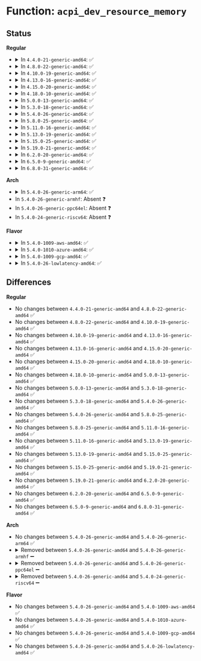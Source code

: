 # Function: <code>acpi_dev_resource_memory</code>

## Status
<b>Regular</b>
<ul>
<li>
<details>
<summary>In <code>4.4.0-21-generic-amd64</code>: ✅</summary>

```c
bool acpi_dev_resource_memory(struct acpi_resource * ares, struct resource * res)
```

```json
{
  "name": "acpi_dev_resource_memory",
  "collision_type": "Unique Global",
  "inline_type": "No",
  "funcs": [
    {
      "addr": 18446744071583571880,
      "name": "acpi_dev_resource_memory",
      "external": true,
      "loc": "drivers/acpi/resource.c:87",
      "file": "drivers/acpi/resource.c",
      "inline": "seen, unknown",
      "caller_inline": [],
      "caller_func": [
        "drivers/acpi/acpi_lpss.c:is_memory",
        "drivers/pnp/pnpacpi/rsparser.c:pnpacpi_allocated_resource",
        "drivers/char/tpm/tpm_tis.c:tpm_check_resource"
      ]
    }
  ],
  "symbols": [
    {
      "addr": 18446744071583571880,
      "name": "acpi_dev_resource_memory",
      "section": ".text",
      "bind": "STB_GLOBAL",
      "size": 124
    }
  ]
}
```
</details>
</li>
<li>
<details>
<summary>In <code>4.8.0-22-generic-amd64</code>: ✅</summary>

```c
bool acpi_dev_resource_memory(struct acpi_resource * ares, struct resource * res)
```

```json
{
  "name": "acpi_dev_resource_memory",
  "collision_type": "Unique Global",
  "inline_type": "No",
  "funcs": [
    {
      "addr": 18446744071583894177,
      "name": "acpi_dev_resource_memory",
      "external": true,
      "loc": "drivers/acpi/resource.c:100",
      "file": "drivers/acpi/resource.c",
      "inline": "seen, unknown",
      "caller_inline": [],
      "caller_func": [
        "drivers/acpi/scan.c:acpi_get_resource_memory",
        "drivers/acpi/acpi_lpss.c:is_memory",
        "drivers/pnp/pnpacpi/rsparser.c:pnpacpi_allocated_resource",
        "drivers/char/tpm/tpm_tis.c:tpm_check_resource"
      ]
    }
  ],
  "symbols": [
    {
      "addr": 18446744071583894177,
      "name": "acpi_dev_resource_memory",
      "section": ".text",
      "bind": "STB_GLOBAL",
      "size": 124
    }
  ]
}
```
</details>
</li>
<li>
<details>
<summary>In <code>4.10.0-19-generic-amd64</code>: ✅</summary>

```c
bool acpi_dev_resource_memory(struct acpi_resource * ares, struct resource * res)
```

```json
{
  "name": "acpi_dev_resource_memory",
  "collision_type": "Unique Global",
  "inline_type": "No",
  "funcs": [
    {
      "addr": 18446744071584033539,
      "name": "acpi_dev_resource_memory",
      "external": true,
      "loc": "drivers/acpi/resource.c:113",
      "file": "drivers/acpi/resource.c",
      "inline": "seen, unknown",
      "caller_inline": [],
      "caller_func": [
        "drivers/acpi/scan.c:acpi_get_resource_memory",
        "drivers/acpi/acpi_lpss.c:is_memory",
        "drivers/pnp/pnpacpi/rsparser.c:pnpacpi_allocated_resource",
        "drivers/char/tpm/tpm_tis.c:tpm_check_resource"
      ]
    }
  ],
  "symbols": [
    {
      "addr": 18446744071584033539,
      "name": "acpi_dev_resource_memory",
      "section": ".text",
      "bind": "STB_GLOBAL",
      "size": 124
    }
  ]
}
```
</details>
</li>
<li>
<details>
<summary>In <code>4.13.0-16-generic-amd64</code>: ✅</summary>

```c
bool acpi_dev_resource_memory(struct acpi_resource * ares, struct resource * res)
```

```json
{
  "name": "acpi_dev_resource_memory",
  "collision_type": "Unique Global",
  "inline_type": "No",
  "funcs": [
    {
      "addr": 18446744071584087648,
      "name": "acpi_dev_resource_memory",
      "external": true,
      "loc": "drivers/acpi/resource.c:113",
      "file": "drivers/acpi/resource.c",
      "inline": "seen, unknown",
      "caller_inline": [],
      "caller_func": [
        "drivers/acpi/scan.c:acpi_get_resource_memory",
        "drivers/acpi/acpi_lpss.c:is_memory",
        "drivers/acpi/ioapic.c:setup_res",
        "drivers/pnp/pnpacpi/rsparser.c:pnpacpi_allocated_resource"
      ]
    }
  ],
  "symbols": [
    {
      "addr": 18446744071584087648,
      "name": "acpi_dev_resource_memory",
      "section": ".text",
      "bind": "STB_GLOBAL",
      "size": 125
    }
  ]
}
```
</details>
</li>
<li>
<details>
<summary>In <code>4.15.0-20-generic-amd64</code>: ✅</summary>

```c
bool acpi_dev_resource_memory(struct acpi_resource * ares, struct resource * res)
```

```json
{
  "name": "acpi_dev_resource_memory",
  "collision_type": "Unique Global",
  "inline_type": "No",
  "funcs": [
    {
      "addr": 18446744071584358416,
      "name": "acpi_dev_resource_memory",
      "external": true,
      "loc": "drivers/acpi/resource.c:113",
      "file": "drivers/acpi/resource.c",
      "inline": "seen, unknown",
      "caller_inline": [],
      "caller_func": [
        "drivers/acpi/scan.c:acpi_get_resource_memory",
        "drivers/acpi/resource.c:is_memory",
        "drivers/acpi/acpi_lpss.c:is_memory",
        "drivers/acpi/ioapic.c:setup_res",
        "drivers/pnp/pnpacpi/rsparser.c:pnpacpi_allocated_resource"
      ]
    }
  ],
  "symbols": [
    {
      "addr": 18446744071584358416,
      "name": "acpi_dev_resource_memory",
      "section": ".text",
      "bind": "STB_GLOBAL",
      "size": 125
    }
  ]
}
```
</details>
</li>
<li>
<details>
<summary>In <code>4.18.0-10-generic-amd64</code>: ✅</summary>

```c
bool acpi_dev_resource_memory(struct acpi_resource * ares, struct resource * res)
```

```json
{
  "name": "acpi_dev_resource_memory",
  "collision_type": "Unique Global",
  "inline_type": "No",
  "funcs": [
    {
      "addr": 18446744071584579424,
      "name": "acpi_dev_resource_memory",
      "external": true,
      "loc": "drivers/acpi/resource.c:113",
      "file": "drivers/acpi/resource.c",
      "inline": "seen, unknown",
      "caller_inline": [],
      "caller_func": [
        "drivers/acpi/scan.c:acpi_get_resource_memory",
        "drivers/acpi/resource.c:is_memory",
        "drivers/acpi/acpi_lpss.c:is_memory",
        "drivers/acpi/acpi_apd.c:misc_check_res",
        "drivers/acpi/ioapic.c:setup_res",
        "drivers/pnp/pnpacpi/rsparser.c:pnpacpi_allocated_resource",
        "drivers/char/tpm/tpm_crb.c:crb_check_resource"
      ]
    }
  ],
  "symbols": [
    {
      "addr": 18446744071584579424,
      "name": "acpi_dev_resource_memory",
      "section": ".text",
      "bind": "STB_GLOBAL",
      "size": 125
    }
  ]
}
```
</details>
</li>
<li>
<details>
<summary>In <code>5.0.0-13-generic-amd64</code>: ✅</summary>

```c
bool acpi_dev_resource_memory(struct acpi_resource * ares, struct resource * res)
```

```json
{
  "name": "acpi_dev_resource_memory",
  "collision_type": "Unique Global",
  "inline_type": "No",
  "funcs": [
    {
      "addr": 18446744071584676816,
      "name": "acpi_dev_resource_memory",
      "external": true,
      "loc": "drivers/acpi/resource.c:113",
      "file": "drivers/acpi/resource.c",
      "inline": "seen, unknown",
      "caller_inline": [],
      "caller_func": [
        "drivers/acpi/scan.c:acpi_get_resource_memory",
        "drivers/acpi/resource.c:is_memory",
        "drivers/acpi/acpi_lpss.c:is_memory",
        "drivers/acpi/acpi_apd.c:misc_check_res",
        "drivers/acpi/ioapic.c:setup_res",
        "drivers/pnp/pnpacpi/rsparser.c:pnpacpi_allocated_resource",
        "drivers/char/tpm/tpm_crb.c:crb_check_resource"
      ]
    }
  ],
  "symbols": [
    {
      "addr": 18446744071584676816,
      "name": "acpi_dev_resource_memory",
      "section": ".text",
      "bind": "STB_GLOBAL",
      "size": 125
    }
  ]
}
```
</details>
</li>
<li>
<details>
<summary>In <code>5.3.0-18-generic-amd64</code>: ✅</summary>

```c
bool acpi_dev_resource_memory(struct acpi_resource * ares, struct resource * res)
```

```json
{
  "name": "acpi_dev_resource_memory",
  "collision_type": "Unique Global",
  "inline_type": "No",
  "funcs": [
    {
      "addr": 18446744071584877072,
      "name": "acpi_dev_resource_memory",
      "external": true,
      "loc": "drivers/acpi/resource.c:105",
      "file": "drivers/acpi/resource.c",
      "inline": "seen, unknown",
      "caller_inline": [],
      "caller_func": [
        "drivers/acpi/scan.c:acpi_get_resource_memory",
        "drivers/acpi/resource.c:is_memory",
        "drivers/acpi/acpi_lpss.c:is_memory",
        "drivers/acpi/acpi_apd.c:misc_check_res",
        "drivers/acpi/ioapic.c:setup_res",
        "drivers/pnp/pnpacpi/rsparser.c:pnpacpi_allocated_resource",
        "drivers/char/tpm/tpm_crb.c:crb_check_resource"
      ]
    }
  ],
  "symbols": [
    {
      "addr": 18446744071584877072,
      "name": "acpi_dev_resource_memory",
      "section": ".text",
      "bind": "STB_GLOBAL",
      "size": 125
    }
  ]
}
```
</details>
</li>
<li>
<details>
<summary>In <code>5.4.0-26-generic-amd64</code>: ✅</summary>

```c
bool acpi_dev_resource_memory(struct acpi_resource * ares, struct resource * res)
```

```json
{
  "name": "acpi_dev_resource_memory",
  "collision_type": "Unique Global",
  "inline_type": "No",
  "funcs": [
    {
      "addr": 18446744071585012944,
      "name": "acpi_dev_resource_memory",
      "external": true,
      "loc": "drivers/acpi/resource.c:105",
      "file": "drivers/acpi/resource.c",
      "inline": "seen, unknown",
      "caller_inline": [],
      "caller_func": [
        "drivers/acpi/scan.c:acpi_get_resource_memory",
        "drivers/acpi/resource.c:is_memory",
        "drivers/acpi/acpi_lpss.c:is_memory",
        "drivers/acpi/acpi_apd.c:misc_check_res",
        "drivers/acpi/ioapic.c:setup_res",
        "drivers/pnp/pnpacpi/rsparser.c:pnpacpi_allocated_resource",
        "drivers/char/tpm/tpm_crb.c:crb_check_resource"
      ]
    }
  ],
  "symbols": [
    {
      "addr": 18446744071585012944,
      "name": "acpi_dev_resource_memory",
      "section": ".text",
      "bind": "STB_GLOBAL",
      "size": 125
    }
  ]
}
```
</details>
</li>
<li>
<details>
<summary>In <code>5.8.0-25-generic-amd64</code>: ✅</summary>

```c
bool acpi_dev_resource_memory(struct acpi_resource * ares, struct resource * res)
```

```json
{
  "name": "acpi_dev_resource_memory",
  "collision_type": "Unique Global",
  "inline_type": "No",
  "funcs": [
    {
      "addr": 18446744071585714192,
      "name": "acpi_dev_resource_memory",
      "external": true,
      "loc": "drivers/acpi/resource.c:105",
      "file": "drivers/acpi/resource.c",
      "inline": "seen, unknown",
      "caller_inline": [],
      "caller_func": [
        "drivers/acpi/scan.c:acpi_get_resource_memory",
        "drivers/acpi/resource.c:is_memory",
        "drivers/acpi/acpi_lpss.c:is_memory",
        "drivers/acpi/acpi_apd.c:misc_check_res",
        "drivers/acpi/ioapic.c:setup_res",
        "drivers/pnp/pnpacpi/rsparser.c:pnpacpi_allocated_resource",
        "drivers/char/tpm/tpm_crb.c:crb_check_resource"
      ]
    }
  ],
  "symbols": [
    {
      "addr": 18446744071585714192,
      "name": "acpi_dev_resource_memory",
      "section": ".text",
      "bind": "STB_GLOBAL",
      "size": 131
    }
  ]
}
```
</details>
</li>
<li>
<details>
<summary>In <code>5.11.0-16-generic-amd64</code>: ✅</summary>

```c
bool acpi_dev_resource_memory(struct acpi_resource * ares, struct resource * res)
```

```json
{
  "name": "acpi_dev_resource_memory",
  "collision_type": "Unique Global",
  "inline_type": "No",
  "funcs": [
    {
      "addr": 18446744071585836304,
      "name": "acpi_dev_resource_memory",
      "external": true,
      "loc": "drivers/acpi/resource.c:105",
      "file": "drivers/acpi/resource.c",
      "inline": "seen, unknown",
      "caller_inline": [],
      "caller_func": [
        "drivers/acpi/scan.c:acpi_get_resource_memory",
        "drivers/acpi/resource.c:is_memory",
        "drivers/acpi/acpi_lpss.c:is_memory",
        "drivers/acpi/acpi_apd.c:misc_check_res",
        "drivers/acpi/ioapic.c:setup_res",
        "drivers/pnp/pnpacpi/rsparser.c:pnpacpi_allocated_resource",
        "drivers/char/tpm/tpm_crb.c:crb_check_resource"
      ]
    }
  ],
  "symbols": [
    {
      "addr": 18446744071585836304,
      "name": "acpi_dev_resource_memory",
      "section": ".text",
      "bind": "STB_GLOBAL",
      "size": 131
    }
  ]
}
```
</details>
</li>
<li>
<details>
<summary>In <code>5.13.0-19-generic-amd64</code>: ✅</summary>

```c
bool acpi_dev_resource_memory(struct acpi_resource * ares, struct resource * res)
```

```json
{
  "name": "acpi_dev_resource_memory",
  "collision_type": "Unique Global",
  "inline_type": "No",
  "funcs": [
    {
      "addr": 18446744071585715616,
      "name": "acpi_dev_resource_memory",
      "external": true,
      "loc": "drivers/acpi/resource.c:106",
      "file": "drivers/acpi/resource.c",
      "inline": "seen, unknown",
      "caller_inline": [],
      "caller_func": [
        "drivers/acpi/scan.c:acpi_get_resource_memory",
        "drivers/acpi/resource.c:is_memory",
        "drivers/acpi/acpi_lpss.c:is_memory",
        "drivers/acpi/acpi_apd.c:misc_check_res",
        "drivers/acpi/ioapic.c:setup_res",
        "drivers/pnp/pnpacpi/rsparser.c:pnpacpi_allocated_resource",
        "drivers/char/tpm/tpm_crb.c:crb_check_resource"
      ]
    }
  ],
  "symbols": [
    {
      "addr": 18446744071585715616,
      "name": "acpi_dev_resource_memory",
      "section": ".text",
      "bind": "STB_GLOBAL",
      "size": 131
    }
  ]
}
```
</details>
</li>
<li>
<details>
<summary>In <code>5.15.0-25-generic-amd64</code>: ✅</summary>

```c
bool acpi_dev_resource_memory(struct acpi_resource * ares, struct resource * res)
```

```json
{
  "name": "acpi_dev_resource_memory",
  "collision_type": "Unique Global",
  "inline_type": "No",
  "funcs": [
    {
      "addr": 18446744071586196944,
      "name": "acpi_dev_resource_memory",
      "external": true,
      "loc": "drivers/acpi/resource.c:106",
      "file": "drivers/acpi/resource.c",
      "inline": "seen, unknown",
      "caller_inline": [],
      "caller_func": [
        "drivers/acpi/scan.c:acpi_get_resource_memory",
        "drivers/acpi/resource.c:is_memory",
        "drivers/acpi/acpi_lpss.c:is_memory",
        "drivers/acpi/acpi_apd.c:misc_check_res",
        "drivers/acpi/ioapic.c:setup_res",
        "drivers/pnp/pnpacpi/rsparser.c:pnpacpi_allocated_resource",
        "drivers/char/tpm/tpm_crb.c:crb_check_resource"
      ]
    }
  ],
  "symbols": [
    {
      "addr": 18446744071586196944,
      "name": "acpi_dev_resource_memory",
      "section": ".text",
      "bind": "STB_GLOBAL",
      "size": 131
    }
  ]
}
```
</details>
</li>
<li>
<details>
<summary>In <code>5.19.0-21-generic-amd64</code>: ✅</summary>

```c
bool acpi_dev_resource_memory(struct acpi_resource * ares, struct resource * res)
```

```json
{
  "name": "acpi_dev_resource_memory",
  "collision_type": "Unique Global",
  "inline_type": "No",
  "funcs": [
    {
      "addr": 18446744071587433712,
      "name": "acpi_dev_resource_memory",
      "external": true,
      "loc": "drivers/acpi/resource.c:106",
      "file": "drivers/acpi/resource.c",
      "inline": "seen, unknown",
      "caller_inline": [],
      "caller_func": [
        "drivers/acpi/scan.c:acpi_get_resource_memory",
        "drivers/acpi/resource.c:is_memory",
        "drivers/acpi/resource.c:acpi_dev_process_resource",
        "drivers/acpi/acpi_lpss.c:is_memory",
        "drivers/acpi/acpi_apd.c:misc_check_res",
        "drivers/acpi/ioapic.c:setup_res",
        "drivers/pnp/pnpacpi/rsparser.c:pnpacpi_allocated_resource",
        "drivers/char/tpm/tpm_crb.c:crb_check_resource"
      ]
    }
  ],
  "symbols": [
    {
      "addr": 18446744071587433712,
      "name": "acpi_dev_resource_memory",
      "section": ".text",
      "bind": "STB_GLOBAL",
      "size": 151
    }
  ]
}
```
</details>
</li>
<li>
<details>
<summary>In <code>6.2.0-20-generic-amd64</code>: ✅</summary>

```c
bool acpi_dev_resource_memory(struct acpi_resource * ares, struct resource * res)
```

```json
{
  "name": "acpi_dev_resource_memory",
  "collision_type": "Unique Global",
  "inline_type": "No",
  "funcs": [
    {
      "addr": 18446744071588691616,
      "name": "acpi_dev_resource_memory",
      "external": true,
      "loc": "drivers/acpi/resource.c:106",
      "file": "drivers/acpi/resource.c",
      "inline": "seen, unknown",
      "caller_inline": [],
      "caller_func": [
        "drivers/acpi/scan.c:acpi_get_resource_memory",
        "drivers/acpi/resource.c:is_memory",
        "drivers/acpi/resource.c:acpi_dev_process_resource",
        "drivers/acpi/ioapic.c:setup_res",
        "drivers/pnp/pnpacpi/rsparser.c:pnpacpi_allocated_resource",
        "drivers/char/tpm/tpm_crb.c:crb_check_resource"
      ]
    }
  ],
  "symbols": [
    {
      "addr": 18446744071588691616,
      "name": "acpi_dev_resource_memory",
      "section": ".text",
      "bind": "STB_GLOBAL",
      "size": 151
    }
  ]
}
```
</details>
</li>
<li>
<details>
<summary>In <code>6.5.0-9-generic-amd64</code>: ✅</summary>

```c
bool acpi_dev_resource_memory(struct acpi_resource * ares, struct resource * res)
```

```json
{
  "name": "acpi_dev_resource_memory",
  "collision_type": "Unique Global",
  "inline_type": "No",
  "funcs": [
    {
      "addr": 18446744071588979520,
      "name": "acpi_dev_resource_memory",
      "external": true,
      "loc": "drivers/acpi/resource.c:106",
      "file": "drivers/acpi/resource.c",
      "inline": "seen, unknown",
      "caller_inline": [],
      "caller_func": [
        "drivers/acpi/scan.c:acpi_get_resource_memory",
        "drivers/acpi/resource.c:is_memory",
        "drivers/acpi/resource.c:acpi_dev_process_resource",
        "drivers/acpi/ioapic.c:setup_res",
        "drivers/pnp/pnpacpi/rsparser.c:pnpacpi_allocated_resource",
        "drivers/char/tpm/tpm_crb.c:crb_check_resource"
      ]
    }
  ],
  "symbols": [
    {
      "addr": 18446744071588979520,
      "name": "acpi_dev_resource_memory",
      "section": ".text",
      "bind": "STB_GLOBAL",
      "size": 151
    }
  ]
}
```
</details>
</li>
<li>
<details>
<summary>In <code>6.8.0-31-generic-amd64</code>: ✅</summary>

```c
bool acpi_dev_resource_memory(struct acpi_resource * ares, struct resource * res)
```

```json
{
  "name": "acpi_dev_resource_memory",
  "collision_type": "Unique Global",
  "inline_type": "No",
  "funcs": [
    {
      "addr": 18446744071589283280,
      "name": "acpi_dev_resource_memory",
      "external": true,
      "loc": "drivers/acpi/resource.c:106",
      "file": "drivers/acpi/resource.c",
      "inline": "seen, unknown",
      "caller_inline": [],
      "caller_func": [
        "drivers/acpi/scan.c:acpi_get_resource_memory",
        "drivers/acpi/resource.c:is_memory",
        "drivers/acpi/resource.c:acpi_dev_process_resource",
        "drivers/acpi/ioapic.c:setup_res",
        "drivers/pnp/pnpacpi/rsparser.c:pnpacpi_allocated_resource",
        "drivers/char/tpm/tpm_crb.c:crb_check_resource"
      ]
    }
  ],
  "symbols": [
    {
      "addr": 18446744071589283280,
      "name": "acpi_dev_resource_memory",
      "section": ".text",
      "bind": "STB_GLOBAL",
      "size": 151
    }
  ]
}
```
</details>
</li>
</ul>
<b>Arch</b>
<ul>
<li>
<details>
<summary>In <code>5.4.0-26-generic-arm64</code>: ✅</summary>

```c
bool acpi_dev_resource_memory(struct acpi_resource * ares, struct resource * res)
```

```json
{
  "name": "acpi_dev_resource_memory",
  "collision_type": "Unique Global",
  "inline_type": "No",
  "funcs": [
    {
      "addr": 18446603336497423736,
      "name": "acpi_dev_resource_memory",
      "external": true,
      "loc": "drivers/acpi/resource.c:105",
      "file": "drivers/acpi/resource.c",
      "inline": "seen, unknown",
      "caller_inline": [],
      "caller_func": [
        "drivers/acpi/scan.c:acpi_get_resource_memory",
        "drivers/acpi/resource.c:is_memory",
        "drivers/pnp/pnpacpi/rsparser.c:pnpacpi_allocated_resource",
        "drivers/char/tpm/tpm_crb.c:crb_check_resource",
        "drivers/perf/xgene_pmu.c:acpi_pmu_dev_add_resource"
      ]
    }
  ],
  "symbols": [
    {
      "addr": 18446603336497423736,
      "name": "acpi_dev_resource_memory",
      "section": ".text",
      "bind": "STB_GLOBAL",
      "size": 200
    }
  ]
}
```
</details>
</li>
<li>
In <code>5.4.0-26-generic-armhf</code>: Absent ❓
</li>
<li>
In <code>5.4.0-26-generic-ppc64el</code>: Absent ❓
</li>
<li>
In <code>5.4.0-24-generic-riscv64</code>: Absent ❓
</li>
</ul>
<b>Flavor</b>
<ul>
<li>
<details>
<summary>In <code>5.4.0-1009-aws-amd64</code>: ✅</summary>

```c
bool acpi_dev_resource_memory(struct acpi_resource * ares, struct resource * res)
```

```json
{
  "name": "acpi_dev_resource_memory",
  "collision_type": "Unique Global",
  "inline_type": "No",
  "funcs": [
    {
      "addr": 18446744071584956304,
      "name": "acpi_dev_resource_memory",
      "external": true,
      "loc": "drivers/acpi/resource.c:105",
      "file": "drivers/acpi/resource.c",
      "inline": "seen, unknown",
      "caller_inline": [],
      "caller_func": [
        "drivers/acpi/scan.c:acpi_get_resource_memory",
        "drivers/acpi/resource.c:is_memory",
        "drivers/acpi/ioapic.c:setup_res",
        "drivers/pnp/pnpacpi/rsparser.c:pnpacpi_allocated_resource",
        "drivers/char/tpm/tpm_crb.c:crb_check_resource"
      ]
    }
  ],
  "symbols": [
    {
      "addr": 18446744071584956304,
      "name": "acpi_dev_resource_memory",
      "section": ".text",
      "bind": "STB_GLOBAL",
      "size": 125
    }
  ]
}
```
</details>
</li>
<li>
<details>
<summary>In <code>5.4.0-1010-azure-amd64</code>: ✅</summary>

```c
bool acpi_dev_resource_memory(struct acpi_resource * ares, struct resource * res)
```

```json
{
  "name": "acpi_dev_resource_memory",
  "collision_type": "Unique Global",
  "inline_type": "No",
  "funcs": [
    {
      "addr": 18446744071584865104,
      "name": "acpi_dev_resource_memory",
      "external": true,
      "loc": "drivers/acpi/resource.c:105",
      "file": "drivers/acpi/resource.c",
      "inline": "seen, unknown",
      "caller_inline": [],
      "caller_func": [
        "drivers/acpi/scan.c:acpi_get_resource_memory",
        "drivers/acpi/resource.c:is_memory",
        "drivers/acpi/acpi_lpss.c:is_memory",
        "drivers/acpi/acpi_apd.c:misc_check_res",
        "drivers/acpi/ioapic.c:setup_res",
        "drivers/pnp/pnpacpi/rsparser.c:pnpacpi_allocated_resource",
        "drivers/char/tpm/tpm_crb.c:crb_check_resource"
      ]
    }
  ],
  "symbols": [
    {
      "addr": 18446744071584865104,
      "name": "acpi_dev_resource_memory",
      "section": ".text",
      "bind": "STB_GLOBAL",
      "size": 125
    }
  ]
}
```
</details>
</li>
<li>
<details>
<summary>In <code>5.4.0-1009-gcp-amd64</code>: ✅</summary>

```c
bool acpi_dev_resource_memory(struct acpi_resource * ares, struct resource * res)
```

```json
{
  "name": "acpi_dev_resource_memory",
  "collision_type": "Unique Global",
  "inline_type": "No",
  "funcs": [
    {
      "addr": 18446744071584964528,
      "name": "acpi_dev_resource_memory",
      "external": true,
      "loc": "drivers/acpi/resource.c:105",
      "file": "drivers/acpi/resource.c",
      "inline": "seen, unknown",
      "caller_inline": [],
      "caller_func": [
        "drivers/acpi/scan.c:acpi_get_resource_memory",
        "drivers/acpi/resource.c:is_memory",
        "drivers/acpi/acpi_lpss.c:is_memory",
        "drivers/acpi/acpi_apd.c:misc_check_res",
        "drivers/acpi/ioapic.c:setup_res",
        "drivers/pnp/pnpacpi/rsparser.c:pnpacpi_allocated_resource",
        "drivers/char/tpm/tpm_crb.c:crb_check_resource"
      ]
    }
  ],
  "symbols": [
    {
      "addr": 18446744071584964528,
      "name": "acpi_dev_resource_memory",
      "section": ".text",
      "bind": "STB_GLOBAL",
      "size": 125
    }
  ]
}
```
</details>
</li>
<li>
<details>
<summary>In <code>5.4.0-26-lowlatency-amd64</code>: ✅</summary>

```c
bool acpi_dev_resource_memory(struct acpi_resource * ares, struct resource * res)
```

```json
{
  "name": "acpi_dev_resource_memory",
  "collision_type": "Unique Global",
  "inline_type": "No",
  "funcs": [
    {
      "addr": 18446744071585070704,
      "name": "acpi_dev_resource_memory",
      "external": true,
      "loc": "drivers/acpi/resource.c:105",
      "file": "drivers/acpi/resource.c",
      "inline": "seen, unknown",
      "caller_inline": [],
      "caller_func": [
        "drivers/acpi/scan.c:acpi_get_resource_memory",
        "drivers/acpi/resource.c:is_memory",
        "drivers/acpi/acpi_lpss.c:is_memory",
        "drivers/acpi/acpi_apd.c:misc_check_res",
        "drivers/acpi/ioapic.c:setup_res",
        "drivers/pnp/pnpacpi/rsparser.c:pnpacpi_allocated_resource",
        "drivers/char/tpm/tpm_crb.c:crb_check_resource"
      ]
    }
  ],
  "symbols": [
    {
      "addr": 18446744071585070704,
      "name": "acpi_dev_resource_memory",
      "section": ".text",
      "bind": "STB_GLOBAL",
      "size": 125
    }
  ]
}
```
</details>
</li>
</ul>

## Differences
<b>Regular</b>
<ul>
<li>
No changes between <code>4.4.0-21-generic-amd64</code> and <code>4.8.0-22-generic-amd64</code> ✅
</li>
<li>
No changes between <code>4.8.0-22-generic-amd64</code> and <code>4.10.0-19-generic-amd64</code> ✅
</li>
<li>
No changes between <code>4.10.0-19-generic-amd64</code> and <code>4.13.0-16-generic-amd64</code> ✅
</li>
<li>
No changes between <code>4.13.0-16-generic-amd64</code> and <code>4.15.0-20-generic-amd64</code> ✅
</li>
<li>
No changes between <code>4.15.0-20-generic-amd64</code> and <code>4.18.0-10-generic-amd64</code> ✅
</li>
<li>
No changes between <code>4.18.0-10-generic-amd64</code> and <code>5.0.0-13-generic-amd64</code> ✅
</li>
<li>
No changes between <code>5.0.0-13-generic-amd64</code> and <code>5.3.0-18-generic-amd64</code> ✅
</li>
<li>
No changes between <code>5.3.0-18-generic-amd64</code> and <code>5.4.0-26-generic-amd64</code> ✅
</li>
<li>
No changes between <code>5.4.0-26-generic-amd64</code> and <code>5.8.0-25-generic-amd64</code> ✅
</li>
<li>
No changes between <code>5.8.0-25-generic-amd64</code> and <code>5.11.0-16-generic-amd64</code> ✅
</li>
<li>
No changes between <code>5.11.0-16-generic-amd64</code> and <code>5.13.0-19-generic-amd64</code> ✅
</li>
<li>
No changes between <code>5.13.0-19-generic-amd64</code> and <code>5.15.0-25-generic-amd64</code> ✅
</li>
<li>
No changes between <code>5.15.0-25-generic-amd64</code> and <code>5.19.0-21-generic-amd64</code> ✅
</li>
<li>
No changes between <code>5.19.0-21-generic-amd64</code> and <code>6.2.0-20-generic-amd64</code> ✅
</li>
<li>
No changes between <code>6.2.0-20-generic-amd64</code> and <code>6.5.0-9-generic-amd64</code> ✅
</li>
<li>
No changes between <code>6.5.0-9-generic-amd64</code> and <code>6.8.0-31-generic-amd64</code> ✅
</li>
</ul>
<b>Arch</b>
<ul>
<li>
No changes between <code>5.4.0-26-generic-amd64</code> and <code>5.4.0-26-generic-arm64</code> ✅
</li>
<li>
<details>
<summary>Removed between <code>5.4.0-26-generic-amd64</code> and <code>5.4.0-26-generic-armhf</code> ➖</summary>

```c
bool acpi_dev_resource_memory(struct acpi_resource * ares, struct resource * res)
```
</details>
</li>
<li>
<details>
<summary>Removed between <code>5.4.0-26-generic-amd64</code> and <code>5.4.0-26-generic-ppc64el</code> ➖</summary>

```c
bool acpi_dev_resource_memory(struct acpi_resource * ares, struct resource * res)
```
</details>
</li>
<li>
<details>
<summary>Removed between <code>5.4.0-26-generic-amd64</code> and <code>5.4.0-24-generic-riscv64</code> ➖</summary>

```c
bool acpi_dev_resource_memory(struct acpi_resource * ares, struct resource * res)
```
</details>
</li>
</ul>
<b>Flavor</b>
<ul>
<li>
No changes between <code>5.4.0-26-generic-amd64</code> and <code>5.4.0-1009-aws-amd64</code> ✅
</li>
<li>
No changes between <code>5.4.0-26-generic-amd64</code> and <code>5.4.0-1010-azure-amd64</code> ✅
</li>
<li>
No changes between <code>5.4.0-26-generic-amd64</code> and <code>5.4.0-1009-gcp-amd64</code> ✅
</li>
<li>
No changes between <code>5.4.0-26-generic-amd64</code> and <code>5.4.0-26-lowlatency-amd64</code> ✅
</li>
</ul>
